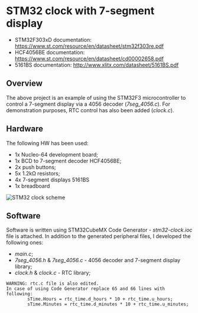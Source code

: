 ﻿# STM32 clock with 7-segment display

 - STM32F303xD documentation: https://www.st.com/resource/en/datasheet/stm32f303re.pdf
 - HCF4056BE documentation: https://www.st.com/resource/en/datasheet/cd00002658.pdf
 - 5161BS documentation: http://www.xlitx.com/datasheet/5161BS.pdf

## Overview
The above project is an example of using the STM32F3 microcontroller to control a 7-segment display via a 4056 decoder (*7seg_4056.c*). For demonstration purposes, RTC control has also been added (*clock.c*).

## Hardware
The following HW has been used:

 - 1x Nucleo-64 development board;
 - 1x BCD to 7-segment decoder HCF4056BE;
 - 2x push buttons;
 - 5x 1.2kΩ resistors;
 - 4x 7-segment displays 5161BS
 - 1x breadboard

![STM32 clock scheme](https://i.imgur.com/88TFxSO.jpeg)

## Software
Software is written using STM32CubeMX Code Generator - *stm32-clock.ioc* file is attached. In addition to the generated peripheral files, I developed the following ones:

 - *main.c*;
 - *7seg_4056.h* & *7seg_4056.c* - 4056 decoder and 7-segment display library;
 - *clock.h* & *clock.c* - RTC library;

```
WARNING: rtc.c file is also edited. 
In case of using Code Generator replace 65 and 66 lines with following:
		sTime.Hours = rtc_time.d_hours * 10 + rtc_time.u_hours;
		sTime.Minutes = rtc_time.d_minutes * 10 + rtc_time.u_minutes;
```
